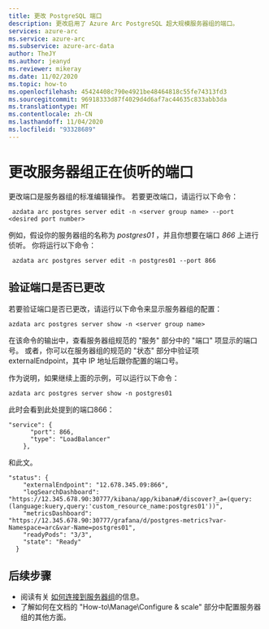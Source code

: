 ```yaml
---
title: 更改 PostgreSQL 端口
description: 更改启用了 Azure Arc PostgreSQL 超大规模服务器组的端口。
services: azure-arc
ms.service: azure-arc
ms.subservice: azure-arc-data
author: TheJY
ms.author: jeanyd
ms.reviewer: mikeray
ms.date: 11/02/2020
ms.topic: how-to
ms.openlocfilehash: 45424408c790e4921be48464818c55fe74313fd3
ms.sourcegitcommit: 96918333d87f4029d4d6af7ac44635c833abb3da
ms.translationtype: MT
ms.contentlocale: zh-CN
ms.lasthandoff: 11/04/2020
ms.locfileid: "93328689"
---
```

# <a name="change-the-port-on-which-the-server-group-is-listening"></a>更改服务器组正在侦听的端口 

更改端口是服务器组的标准编辑操作。 若要更改端口，请运行以下命令：
```console
 azdata arc postgres server edit -n <server group name> --port <desired port number>
```

例如，假设你的服务器组的名称为 _postgres01_ ，并且你想要在端口 _866_ 上进行侦听。 你将运行以下命令：
```console
 azdata arc postgres server edit -n postgres01 --port 866
```

## <a name="verify-that-the-port-was-changed"></a>验证端口是否已更改

若要验证端口是否已更改，请运行以下命令来显示服务器组的配置：
```console
azdata arc postgres server show -n <server group name>
```

在该命令的输出中，查看服务器组规范的 "服务" 部分中的 "端口" 项显示的端口号。
或者，你可以在服务器组的规范的 "状态" 部分中验证项 externalEndpoint，其中 IP 地址后跟你配置的端口号。

作为说明，如果继续上面的示例，可以运行以下命令：
```console
azdata arc postgres server show -n postgres01
```

此时会看到此处提到的端口866：

```console
"service": {
      "port": 866,
      "type": "LoadBalancer"
    },
```
和此文。

```console
"status": {
    "externalEndpoint": "12.678.345.09:866",
    "logSearchDashboard": "https://12.345.678.90:30777/kibana/app/kibana#/discover?_a=(query:(language:kuery,query:'custom_resource_name:postgres01'))",
    "metricsDashboard": "https://12.345.678.90:30777/grafana/d/postgres-metrics?var-Namespace=arc&var-Name=postgres01",
    "readyPods": "3/3",
    "state": "Ready"
  }
```
## <a name="next-steps"></a>后续步骤
- 阅读有关 [如何连接到服务器组](get-connection-endpoints-and-connection-strings-postgres-hyperscale.md)的信息。
- 了解如何在文档的 "How-to\Manage\Configure & scale" 部分中配置服务器组的其他方面。
